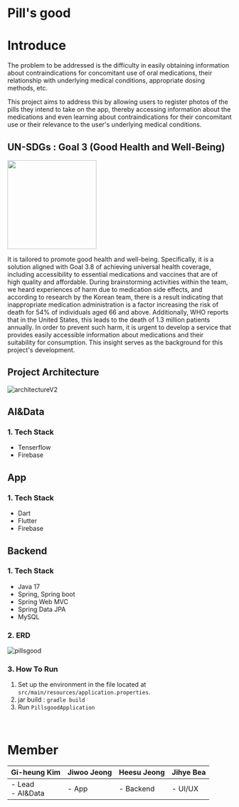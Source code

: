 # Pill's good


# Introduce
The problem to be addressed is the difficulty in easily obtaining information about contraindications for concomitant use of oral medications, their relationship with underlying medical conditions, appropriate dosing methods, etc.

This project aims to address this by allowing users to register photos of the pills they intend to take on the app, thereby accessing information about the medications and even learning about contraindications for their concomitant use or their relevance to the user's underlying medical conditions.

## UN-SDGs : Goal 3 (Good Health and Well-Being)
<img src="https://github.com/KimGiheung/-GDSC-Dong-A-Univ-23-24-Solution-Challenge-Pills-Good/assets/49576104/a3a5ec55-8b74-47d0-90f4-85fd00f6b893" width="200">

It is tailored to promote good health and well-being. Specifically, it is a solution aligned with Goal 3.8 of achieving universal health coverage, including accessibility to essential medications and vaccines that are of high quality and affordable. During brainstorming activities within the team, we heard experiences of harm due to medication side effects, and according to research by the Korean team, there is a result indicating that inappropriate medication administration is a factor increasing the risk of death for 54% of individuals aged 66 and above. Additionally, WHO reports that in the United States, this leads to the death of 1.3 million patients annually. In order to prevent such harm, it is urgent to develop a service that provides easily accessible information about medications and their suitability for consumption. This insight serves as the background for this project's development.

## Project Architecture
![architectureV2](https://github.com/KimGiheung/-GDSC-Dong-A-Univ-23-24-Solution-Challenge-Pills-Good/assets/49576104/60db44c2-38dc-4e40-a2b4-802fbafdc408)


## AI&Data
### 1. Tech Stack

- Tenserflow
- Firebase

## App
### 1. Tech Stack

- Dart
- Flutter
- Firebase

## Backend

### 1. Tech Stack

- Java 17
- Spring, Spring boot
- Spring Web MVC
- Spring Data JPA
- MySQL

### 2. ERD
![pillsgood](https://github.com/KimGiheung/-GDSC-Dong-A-Univ-23-24-Solution-Challenge-Pills-Good/assets/49576104/e3787465-f6fc-4776-943d-6f296fd06e72)


### 3. How To Run
1. Set up the environment in the file located at `src/main/resources/application.properties`.
2. jar build : `gradle build`
3. Run `PillsgoodApplication`

<br/>

# Member
Gi-heung Kim                     | Jiwoo Jeong    | Heesu Jeong | Jihye Bea |
|------------------------|------------|-------------|---------------|
| - Lead <br/> - AI&Data | - App | - Backend  | - UI/UX          |



